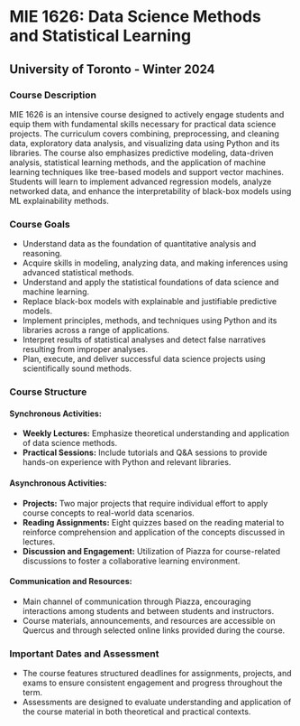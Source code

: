 # MIE 1626: Data Science Methods and Statistical Learning
## University of Toronto - Winter 2024

### Course Description
MIE 1626 is an intensive course designed to actively engage students and equip them with fundamental skills necessary for practical data science projects. The curriculum covers combining, preprocessing, and cleaning data, exploratory data analysis, and visualizing data using Python and its libraries. The course also emphasizes predictive modeling, data-driven analysis, statistical learning methods, and the application of machine learning techniques like tree-based models and support vector machines. Students will learn to implement advanced regression models, analyze networked data, and enhance the interpretability of black-box models using ML explainability methods.

### Course Goals
- Understand data as the foundation of quantitative analysis and reasoning.
- Acquire skills in modeling, analyzing data, and making inferences using advanced statistical methods.
- Understand and apply the statistical foundations of data science and machine learning.
- Replace black-box models with explainable and justifiable predictive models.
- Implement principles, methods, and techniques using Python and its libraries across a range of applications.
- Interpret results of statistical analyses and detect false narratives resulting from improper analyses.
- Plan, execute, and deliver successful data science projects using scientifically sound methods.

### Course Structure
#### Synchronous Activities:
- **Weekly Lectures:** Emphasize theoretical understanding and application of data science methods.
- **Practical Sessions:** Include tutorials and Q&A sessions to provide hands-on experience with Python and relevant libraries.

#### Asynchronous Activities:
- **Projects:** Two major projects that require individual effort to apply course concepts to real-world data scenarios.
- **Reading Assignments:** Eight quizzes based on the reading material to reinforce comprehension and application of the concepts discussed in lectures.
- **Discussion and Engagement:** Utilization of Piazza for course-related discussions to foster a collaborative learning environment.

#### Communication and Resources:
- Main channel of communication through Piazza, encouraging interactions among students and between students and instructors.
- Course materials, announcements, and resources are accessible on Quercus and through selected online links provided during the course.

### Important Dates and Assessment
- The course features structured deadlines for assignments, projects, and exams to ensure consistent engagement and progress throughout the term.
- Assessments are designed to evaluate understanding and application of the course material in both theoretical and practical contexts.

